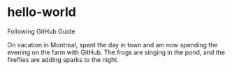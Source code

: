 # hello-world
Following GitHub Guide

On vacation in Montreal, spent the day in town and am now spending the evening on the farm with GitHub. The frogs are singing in the pond, and the fireflies are adding sparks to the night.
